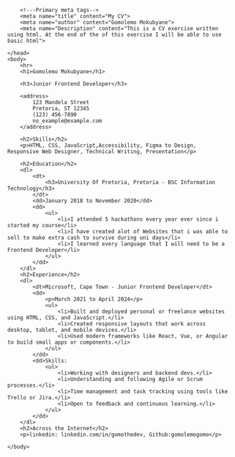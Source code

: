 <!DOCTYPE html>
<html lang="en">
    <head>
        <meta charset="UTF-8">
        <title>My CV</title>

        <!---Primary meta tags-->
        <meta name="title" content="My CV">
        <meta name="author" content="Gomolemo Mokubyane">
        <meta name="Description" content="This is a CV exercise written using html. At the end of the of this exercise I will be able to use basic html">

    </head>
    <body>
        <hr>
        <h1>Gomolemo Mokubyane</h1>

        <h3>Junior Frontend Developer</h3>
        
        <address>
            123 Mandela Street
            Pretoria, ST 12345
            (123) 456-7890
            no_example@example.com
        </address>

        <h2>Skills</h2>
        <p>HTML, CSS, JavaScript,Accessibility, Figma to Design, Responsive Web Designer, Technical Writing, Presentation</p>

        <h2>Education</h2>
        <dl>
            <dt>
                <h3>University Of Pretoria, Pretoria - BSC Information Technology</h3>
            </dt>
            <dd>January 2018 to November 2020</dd>
            <dd>
                <ul>
                    <li>I attended 5 hackathons every year ever since i started my course</li>
                    <li>I have created alot of Websites that i was able to sell to make extra cash to survive during uni days</li>
                    <li>I learned every language that I will need to be a Frontend Developer</li>
                </ul>
            </dd>
        </dl>
        <h2>Experience</h2>
        <dl>
            <dt>Microsoft, Cape Town - Junior Frontend Developer</dt>
            <dd>
                <p>March 2021 to April 2024</p>
                <ul>
                    <li>Built and deployed personal or freelance websites using HTML, CSS, and JavaScript.</li>
                    <li>Created responsive layouts that work across desktop, tablet, and mobile devices.</li>
                    <li>Used modern frameworks like React, Vue, or Angular to build small apps or components.</li>
                </ul>
            </dd>
            <dd>Skills:
                <ul>
                    <li>Working with designers and backend devs.</li>
                    <li>Understanding and following Agile or Scrum processes.</li>
                    <li>Time management and task tracking using tools like Trello or Jira.</li>
                    <li>Open to feedback and continuous learning.</li>
                </ul>
            </dd>
        </dl>
        <h2>Across the Internet</h2>
        <p>linkedin: linkedin.com/in/gomothedev, Github:gomolemogomo</p>

    </body>
</html>
